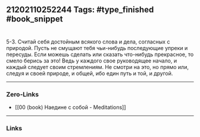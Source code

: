 21202110252244
Tags: #type_finished #book_snippet 
---
# 

 5-3. Считай себя достойным всякого слова и дела, согласных с природой. Пусть не смущают тебя чьи-нибудь последующие упреки и пересуды. Если можешь сделать или сказать что-нибудь прекрасное, то смело берись за это! Ведь у каждого свое руководящее начало, и каждый следует своим стремлениям. Не смотри на это, но прямо или, следуя и своей природе, и общей, ибо един путь и той, и другой. 

---
### Zero-Links
 - [[00 (book) Наедине с собой - Meditations]]
---
### Links
